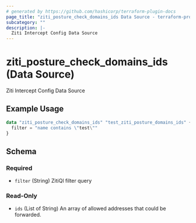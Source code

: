 ```yaml
---
# generated by https://github.com/hashicorp/terraform-plugin-docs
page_title: "ziti_posture_check_domains_ids Data Source - terraform-provider-ziti"
subcategory: ""
description: |-
  Ziti Intercept Config Data Source
---
```


# ziti_posture_check_domains_ids (Data Source)

Ziti Intercept Config Data Source

## Example Usage

```terraform
data "ziti_posture_check_domains_ids" "test_ziti_posture_domains_ids" {
  filter = "name contains \"test\""
}
```

<!-- schema generated by tfplugindocs -->
## Schema

### Required

- `filter` (String) ZitiQl filter query

### Read-Only

- `ids` (List of String) An array of allowed addresses that could be forwarded.
